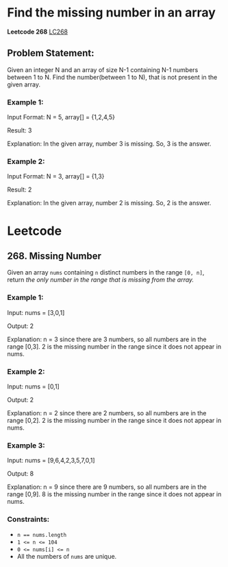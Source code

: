 # Find the missing number in an array
**Leetcode 268**
[LC268](https://leetcode.com/problems/missing-number/description/)

## Problem Statement: 
Given an integer N and an array of size N-1 containing N-1 numbers between 1 to N. Find the number(between 1 to N), that is not present in the given array.

### Example 1:
Input Format: N = 5, array[] = {1,2,4,5}

Result: 3

Explanation: In the given array, number 3 is missing. So, 3 is the answer.

### Example 2:
Input Format: N = 3, array[] = {1,3}

Result: 2

Explanation: In the given array, number 2 is missing. So, 2 is the answer.


# Leetcode
## 268. Missing Number

Given an array `nums` containing `n` distinct numbers in the range `[0, n]`, return *the only number in the range that is missing from the array.*

### Example 1:
Input: nums = [3,0,1]

Output: 2

Explanation: n = 3 since there are 3 numbers, so all numbers are in the range [0,3]. 2 is the missing number in the range since it does not appear in nums.

### Example 2:
Input: nums = [0,1]

Output: 2

Explanation: n = 2 since there are 2 numbers, so all numbers are in the range [0,2]. 2 is the missing number in the range since it does not appear in nums.


### Example 3:
Input: nums = [9,6,4,2,3,5,7,0,1]

Output: 8

Explanation: n = 9 since there are 9 numbers, so all numbers are in the range [0,9]. 8 is the missing number in the range since it does not appear in nums.

### Constraints:

-   `n == nums.length`
-   `1 <= n <= 104`
-   `0 <= nums[i] <= n`
-   All the numbers of `nums` are unique.